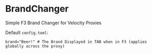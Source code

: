 # BrandChanger
Simple F3 Brand Changer for Velocity Proxies

Default `config.toml`:
```
brand="Beer!" # The Brand Displayed in TAB when in F3 (applies globally across the proxy)
```
